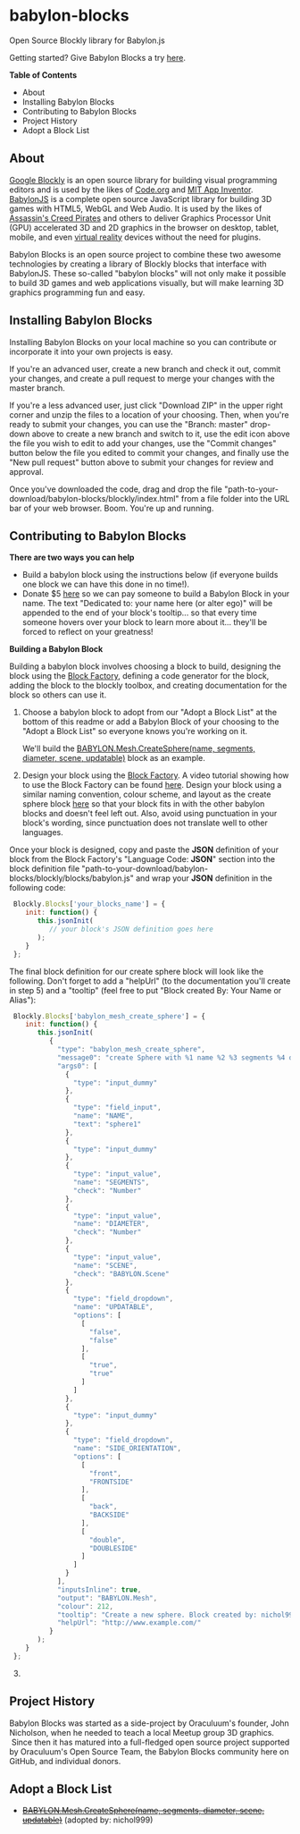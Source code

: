 # babylon-blocks
Open Source Blockly library for Babylon.js

Getting started? Give Babylon Blocks a try [here](https://developers.oraculuum.com/babylonblocks/demo/index.html).

__Table of Contents__

* About
* Installing Babylon Blocks
* Contributing to Babylon Blocks
* Project History
* Adopt a Block List

## About

[Google Blockly](https://developers.google.com/blockly/) is an open source library for building visual programming editors and is used by the likes of [Code.org](https://code.org/) and [MIT App Inventor](http://appinventor.mit.edu/explore/).  [BabylonJS](http://www.babylonjs.com/) is a complete open source JavaScript library for building 3D games with HTML5, WebGL and Web Audio.  It is used by the likes of [Assassin's Creed Pirates](http://assassinscreed.ubi.com/en-us/games/assassins-creed-pirates.aspx) and others to deliver Graphics Processor Unit (GPU) accelerated 3D and 2D graphics in the browser on desktop, tablet, mobile, and even [virtual reality](http://www.slashgear.com/webgl-plants-game-in-oculus-rift-with-one-line-of-code-03323659/) devices without the need for plugins. 

Babylon Blocks is an open source project to combine these two awesome technologies by creating a library of Blockly blocks that interface with BabylonJS.  These so-called "babylon blocks" will not only make it possible to build 3D games and web applications visually, but will make learning 3D graphics programming fun and easy.

## Installing Babylon Blocks

Installing Babylon Blocks on your local machine so you can contribute or incorporate it into your own projects is easy.  

If you're an advanced user, create a new branch and check it out, commit your changes, and create a pull request to merge your changes with the master branch.  

If you're a less advanced user, just click "Download ZIP" in the upper right corner and unzip the files to a location of your choosing.  Then, when you're ready to submit your changes, you can use the "Branch: master" drop-down above to create a new branch and switch to it, use the edit icon above the file you wish to edit to add your changes, use the "Commit changes" button below the file you edited to commit your changes, and finally use the "New pull request" button above to submit your changes for review and approval.

Once you've downloaded the code, drag and drop the file "path-to-your-download/babylon-blocks/blockly/index.html" from a file folder into the URL bar of your web browser.  Boom.  You're up and running.  

## Contributing to Babylon Blocks

__There are two ways you can help__
* Build a babylon block using the instructions below (if everyone builds one block we can have this done in no time!).
* Donate $5 [here](https://developers.oraculuum.com/babylonblocks/demo/index.html) so we can pay someone to build a Babylon Block in your name.  The text "Dedicated to: your name here (or alter ego)" will be appended to the end of your block's tooltip... so that every time someone hovers over your block to learn more about it... they'll be forced to reflect on your greatness!

__Building a Babylon Block__  

Building a babylon block involves choosing a block to build, designing the block using the [Block Factory](https://blockly-demo.appspot.com/static/demos/blockfactory/index.html), defining a code generator for the block, adding the block to the blockly toolbox, and creating documentation for the block so others can use it.

1. Choose a babylon block to adopt from our "Adopt a Block List" at the bottom of this readme or add a Babylon Block of your choosing to the "Adopt a Block List" so everyone knows you're working on it.

   We'll build the [BABYLON.Mesh.CreateSphere(name, segments, diameter, scene, updatable)](http://www.sokrate.fr/documentation/babylonjs/BABYLON.Mesh.html) block as an example.

2. Design your block using the [Block Factory](https://blockly-demo.appspot.com/static/demos/blockfactory/index.html).  A video tutorial showing how to use the Block Factory can be found [here](https://www.youtube.com/watch?v=s2_xaEvcVI0).  Design your block using a similar naming convention, colour scheme, and layout as the create sphere block [here](https://blockly-demo.appspot.com/static/demos/blockfactory/index.html#zhutu3) so that your block fits in with the other babylon blocks and doesn't feel left out.  Also, avoid using punctuation in your block's wording, since punctuation does not translate well to other languages.

  Once your block is designed, copy and paste the __JSON__ definition of your block from the Block Factory's "Language Code: __JSON__" section into the block definition file "path-to-your-download/babylon-blocks/blockly/blocks/babylon.js" and wrap your __JSON__ definition in the following code:
  
  ```javascript
   Blockly.Blocks['your_blocks_name'] = {
      init: function() {
         this.jsonInit(
            // your block's JSON definition goes here 
         );
      }
   };
   ```
   
   The final block definition for our create sphere block will look like the following.  Don't forget to add a "helpUrl" (to the documentation you'll create in step 5) and a "tooltip" (feel free to put "Block created By: Your Name or Alias"):
   
  ```javascript
   Blockly.Blocks['babylon_mesh_create_sphere'] = {
      init: function() {
         this.jsonInit(
            {
              "type": "babylon_mesh_create_sphere",
              "message0": "create Sphere with %1 name %2 %3 segments %4 diameter %5 scene %6 updatable %7 %8 side orientation %9",
              "args0": [
                {
                  "type": "input_dummy"
                },
                {
                  "type": "field_input",
                  "name": "NAME",
                  "text": "sphere1"
                },
                {
                  "type": "input_dummy"
                },
                {
                  "type": "input_value",
                  "name": "SEGMENTS",
                  "check": "Number"
                },
                {
                  "type": "input_value",
                  "name": "DIAMETER",
                  "check": "Number"
                },
                {
                  "type": "input_value",
                  "name": "SCENE",
                  "check": "BABYLON.Scene"
                },
                {
                  "type": "field_dropdown",
                  "name": "UPDATABLE",
                  "options": [
                    [
                      "false",
                      "false"
                    ],
                    [
                      "true",
                      "true"
                    ]
                  ]
                },
                {
                  "type": "input_dummy"
                },
                {
                  "type": "field_dropdown",
                  "name": "SIDE_ORIENTATION",
                  "options": [
                    [
                      "front",
                      "FRONTSIDE"
                    ],
                    [
                      "back",
                      "BACKSIDE"
                    ],
                    [
                      "double",
                      "DOUBLESIDE"
                    ]
                  ]
                }
              ],
              "inputsInline": true,
              "output": "BABYLON.Mesh",
              "colour": 212,
              "tooltip": "Create a new sphere. Block created by: nichol999",
              "helpUrl": "http://www.example.com/"
            }
         );
      }
   };
   ```
   
3. 

## Project History

Babylon Blocks was started as a side-project by Oraculuum's founder, John Nicholson, when he needed to teach a local Meetup group 3D graphics.  Since then it has matured into a full-fledged open source project supported by Oraculuum's Open Source Team, the Babylon Blocks community here on GitHub, and individual donors.

## Adopt a Block List

* ~~[BABYLON.Mesh.CreateSphere(name, segments, diameter, scene, updatable)](http://www.sokrate.fr/documentation/babylonjs/BABYLON.Mesh.html)~~ (adopted by: nichol999)
